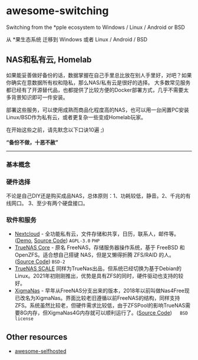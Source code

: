 # awesome-switching

Switching from the *pple ecosystem to Windows / Linux / Android or BSD

从 *果生态系统 迁移到 Windows 或者 Linux / Android / BSD

## NAS和私有云, Homelab
如果能妥善做好备份的话，数据掌握在自己手里总比放在别人手里好，对吧？如果你确实在意数据所有权和隐私，那么NAS/私有云是很好的选择。
大多数常见服务都已经有了开源替代品，也都提供了比较方便的Docker部署方式，几乎不需要太多背景知识即可一件安装。

部署这些服务，可以使用成熟而商品化程度高的NAS，也可以用一台闲置PC安装Linux/BSD作为私有云，或者更复杂一些变成Homelab玩家。

在开始这些之前，请先默念以下口诀10遍 ;)

**“备份不做，十恶不赦”**

---------

### 基本概念

### 硬件选择
不论是自己DIY还是购买成品NAS，总体原则：1、功耗较低，静音。2、千兆的有线网口。 3、至少有两个硬盘接口。

### 软件和服务
- [Nextcloud](https://nextcloud.com/) - 全功能私有云，文件存储和共享，日历，联系人，邮件等。 ([Demo](https://demo.nextcloud.com/), [Source Code](https://github.com/nextcloud/server)) `AGPL-3.0` `PHP`
- [TrueNAS Core](https://www.truenas.com) - 原名 FreeNAS，存储服务器操作系统，基于 FreeBSD 和 OpenZFS。适合想自己搭键 NAS，但是又懒得折腾 ZFS/RAID 的人。([Source Code](https://github.com/truenas/)) `BSD-2` 
- [TrueNAS SCALE](https://www.truenas.com/truenas-scale/) 同样为TrueNas出品，但系统已经切换为基于Debian的Linux。2021年初刚刚推出，优势是具有ZFS的同时，硬件驱动也支持的较好。
- [XigmaNas](https://xigmanas.com/) - 早年从FreeNAS分支出来的版本，2018年以前叫做Nas4Free现已改名为XigmaNas。界面比较老旧遵循以前FreeNAS的结构，同样支持ZFS。系统虽然比较老，但硬件需求比较低，由于ZFSPool的影响TrueNAS需要8G内存，但XigmaNas4G内存就可以顺利运行了。([Source Code](https://sourceforge.net/p/xigmanas/code/HEAD/tree/))`	BSD license`

## Other resources
- [awesome-selfhosted](https://github.com/awesome-selfhosted/awesome-selfhosted)
